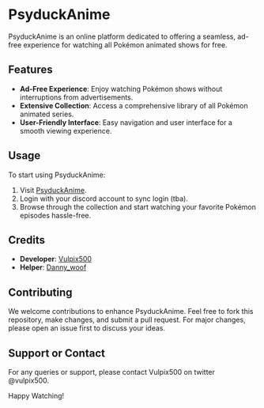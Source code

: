 # PsyduckAnime

PsyduckAnime is an online platform dedicated to offering a seamless, ad-free experience for watching all Pokémon animated shows for free.

## Features

- **Ad-Free Experience**: Enjoy watching Pokémon shows without interruptions from advertisements.
- **Extensive Collection**: Access a comprehensive library of all Pokémon animated series.
- **User-Friendly Interface**: Easy navigation and user interface for a smooth viewing experience.

## Usage

To start using PsyduckAnime:
1. Visit [PsyduckAnime](https://www.psyduckanime.lol).
2. Login with your discord account to sync login (tba).
3. Browse through the collection and start watching your favorite Pokémon episodes hassle-free.

## Credits

- **Developer**: [Vulpix500](https://twitter.com/vulpix500)
- **Helper**: [Danny_woof](https://twitter.com/danny_woof24)

## Contributing

We welcome contributions to enhance PsyduckAnime. Feel free to fork this repository, make changes, and submit a pull request. For major changes, please open an issue first to discuss your ideas.

## Support or Contact

For any queries or support, please contact Vulpix500 on twitter @vulpix500.

Happy Watching!
